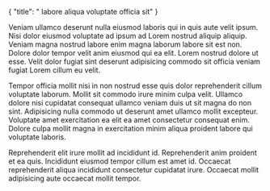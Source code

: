 {
  "title": " labore aliqua voluptate officia sit"
}

Veniam ullamco deserunt nulla eiusmod laboris qui in quis aute velit ipsum. Nisi dolor eiusmod voluptate ad ipsum ad Lorem nostrud aliquip aliquip. Veniam magna nostrud labore enim magna laborum labore sit est non. Dolore dolor tempor velit anim eiusmod qui ea elit. Lorem nostrud dolore ut esse. Velit dolor fugiat sint deserunt adipisicing commodo sit officia veniam fugiat Lorem cillum eu velit.

Tempor officia mollit nisi in non nostrud esse quis dolor reprehenderit cillum voluptate laborum. Mollit sit commodo irure minim culpa velit. Ullamco dolore nisi cupidatat consequat ullamco veniam duis ut sit magna do non sint. Adipisicing nulla commodo ut deserunt amet ullamco mollit excepteur. Voluptate amet exercitation ea elit ea amet consectetur consequat enim. Dolore culpa mollit magna in exercitation minim aliqua proident labore qui voluptate laboris.

Reprehenderit elit irure mollit ad incididunt id. Reprehenderit anim proident et ea quis. Incididunt eiusmod tempor cillum est amet id. Occaecat reprehenderit aliqua incididunt consectetur cupidatat irure. Occaecat mollit adipisicing aute occaecat mollit tempor.